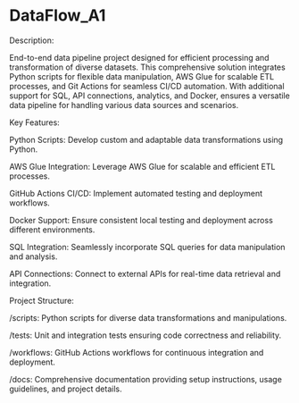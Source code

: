 # DataFlow_A1

Description:

End-to-end data pipeline project designed for efficient processing and transformation of diverse datasets. 
This comprehensive solution integrates Python scripts for flexible data manipulation, AWS Glue for scalable ETL processes, 
and Git Actions for seamless CI/CD automation. With additional support for SQL, API connections, analytics, and Docker, 
ensures a versatile data pipeline for handling various data sources and scenarios.

Key Features:

Python Scripts: Develop custom and adaptable data transformations using Python.

AWS Glue Integration: Leverage AWS Glue for scalable and efficient ETL processes.

GitHub Actions CI/CD: Implement automated testing and deployment workflows.

Docker Support: Ensure consistent local testing and deployment across different environments.

SQL Integration: Seamlessly incorporate SQL queries for data manipulation and analysis.

API Connections: Connect to external APIs for real-time data retrieval and integration.

Project Structure:

/scripts: Python scripts for diverse data transformations and manipulations.

/tests: Unit and integration tests ensuring code correctness and reliability.

/workflows: GitHub Actions workflows for continuous integration and deployment.

/docs: Comprehensive documentation providing setup instructions, usage guidelines, and project details.

